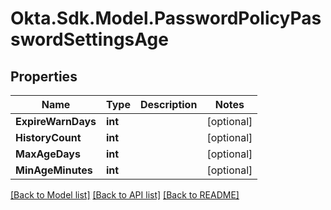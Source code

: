 # Okta.Sdk.Model.PasswordPolicyPasswordSettingsAge

## Properties

Name | Type | Description | Notes
------------ | ------------- | ------------- | -------------
**ExpireWarnDays** | **int** |  | [optional] 
**HistoryCount** | **int** |  | [optional] 
**MaxAgeDays** | **int** |  | [optional] 
**MinAgeMinutes** | **int** |  | [optional] 

[[Back to Model list]](../README.md#documentation-for-models) [[Back to API list]](../README.md#documentation-for-api-endpoints) [[Back to README]](../README.md)

